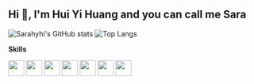 ## Hi 👋, I'm Hui Yi Huang and you can call me Sara

<!--
**sarahyhi/sarahyhi** is a ✨ _special_ ✨ repository because its `README.md` (this file) appears on your GitHub profile.

Here are some ideas to get you started:

- 🔭 I’m currently working on ...
- 🌱 I’m currently learning ...
- 👯 I’m looking to collaborate on ...
- 🤔 I’m looking for help with ...
- 💬 Ask me about ...
- 📫 How to reach me: ...
- 😄 Pronouns: ...
- ⚡ Fun fact: ...
-->

![Sarahyhi's GitHub stats](https://github-readme-stats.vercel.app/api?username=sarahyhi&hide_rank&rank_icon=github&hide=prs,issues)
![Top Langs](https://github-readme-stats.vercel.app/api/top-langs/?username=sarahyhi)

**Skills**

<img height="32" width="32" src="https://cdn.simpleicons.org/python"/>
<img height="32" width="32" src="https://cdn.simpleicons.org/jupyter"/>
<img height="32" width="32" src="https://cdn.simpleicons.org/databricks"/>
<img height="32" width="32" src="https://cdn.simpleicons.org/r"/>
<img height="32" width="32" src="https://cdn.simpleicons.org/mysql"/>
<img height="32" width="32" src="https://cdn.simpleicons.org/tableau"/>
<img height="32" width="32" src="https://cdn.simpleicons.org/discord"/>
